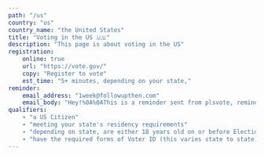 ```yaml
---
path: "/us"
country: "us"
country_name: "the United States"
title: "Voting in the US 🇺🇸"
description: "This page is about voting in the US"
registration:
    online: true
    url: "https://vote.gov/"
    copy: "Register to vote"
    est_time: "5+ minutes, depending on your state,"
reminder:
    email_address: "1week@followupthen.com"
    email_body: "Hey!%0A%0AThis is a reminder sent from plsvote, reminding you to register to vote.%0AIt'll take you around 5 minutes, and gives you the chance to make sure your voice is heard 💪%0A%0AYou can sign up here: https://pls.vote/us%0A%0ALots of love,%0Aplsvote%0A❤️%0A%0A"
qualifiers:
    - "a US Citizen"
    - "meeting your state's residency requirements"
    - "depending on state, are either 18 years old on or before Election Day"
    - "have the required forms of Voter ID (this varies state to state)"
---
```

